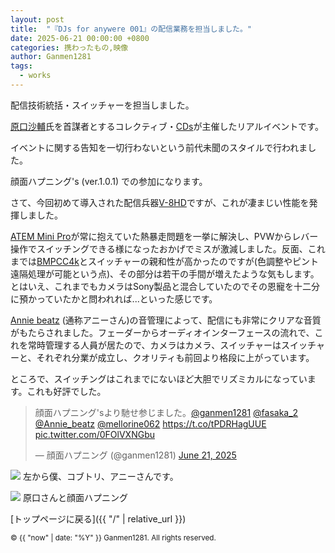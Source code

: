 ```yaml
---
layout: post
title:  "『DJs for anywere 001』の配信業務を担当しました。"
date: 2025-06-21 00:00:00 +0800
categories: 携わったもの,映像
author: Ganmen1281
tags:
  - works
---
```


配信技術統括・スイッチャーを担当しました。

[原口沙輔]氏を首謀者とするコレクティブ・[CDs]が主催したリアルイベントです。

イベントに関する告知を一切行わないという前代未聞のスタイルで行われました。

顔面ハプニング's (ver.1.0.1) での参加になります。

さて、今回初めて導入された配信兵器[V-8HD]ですが、これが凄まじい性能を発揮しました。

[ATEM Mini Pro]が常に抱えていた熱暴走問題を一挙に解決し、PVWからレバー操作でスイッチングできる様になったおかげでミスが激減しました。反面、これまでは[BMPCC4k]とスイッチャーの親和性が高かったのですが(色調整やピント遠隔処理が可能という点)、その部分は若干の手間が増えたような気もします。とはいえ、これまでもカメラはSony製品と混合していたのでその恩寵を十二分に預かっていたかと問われれば...といった感じです。

[Annie beatz] (通称アニーさん)の音管理によって、配信にも非常にクリアな音質がもたらされました。フェーダーからオーディオインターフェースの流れで、これを常時管理する人員が居たので、カメラはカメラ、スイッチャーはスイッチャーと、それぞれ分業が成立し、クオリティも前回より格段に上がっています。

ところで、スイッチングはこれまでにないほど大胆でリズミカルになっています。これも好評でした。

<blockquote class="twitter-tweet" data-media-max-width="560"><p lang="ja" dir="ltr">顔面ハプニング&#39;sより馳せ参じました。<a href="https://twitter.com/ganmen1281?ref_src=twsrc%5Etfw">@ganmen1281</a> <a href="https://twitter.com/fasaka_2?ref_src=twsrc%5Etfw">@fasaka_2</a> <a href="https://twitter.com/Annie_beatz?ref_src=twsrc%5Etfw">@Annie_beatz</a> <a href="https://twitter.com/mellorine062?ref_src=twsrc%5Etfw">@mellorine062</a> <a href="https://t.co/tPDRHagUUE">https://t.co/tPDRHagUUE</a> <a href="https://t.co/0FOlVXNGbu">pic.twitter.com/0FOlVXNGbu</a></p>&mdash; 顔面ハプニング (@ganmen1281) <a href="https://twitter.com/ganmen1281/status/1936465249986920683?ref_src=twsrc%5Etfw">June 21, 2025</a></blockquote> <script async src="https://platform.twitter.com/widgets.js" charset="utf-8"></script>

![]({{site.baseurl}}/assets/img/3人.jpg)
左から僕、コブトリ、アニーさんです。

![]({{site.baseurl}}/assets/img/haraguchi.jpg)
原口さんと顔面ハプニング

 [トップページに戻る]({{ "/" | relative_url }})

[ラジエーションカレッジ2023]: https://www.env.go.jp/chemi/rhm/portal/communicate/college/r5.html
[ぐぐるプロジェクト]:   https://www.env.go.jp/chemi/rhm/portal/communicate/
[jekyll-talk]: https://talk.jekyllrb.com/
[なきちゃん]: https://x.com/nakimichi_111
[Negitoro]: https://x.com/Negitor0_dj
[Molluscholar]: https://x.com/Molluscholar
[d.j.ァネイロ]: https://x.com/dj_xaneiro
[駄菓子O型]: https://x.com/OgataDagashi
[ど～ぱみん]: https://x.com/DTM_dopamine
[なみぐる]: https://x.com/namigroove
[原口沙輔]: https://x.com/sasuke_maschine
[フロクロ]: https://x.com/2r96
[おおつく]: https://x.com/Quartz_Tea
[MIDy]: https://x.com/midy9969nect
[四度寝]: https://x.com/suyapachix4
[TMPら]: https://x.com/7MPra
[melonade]: https://x.com/melodynade
[羽坂]: https://x.com/castro_2034
[CDs]: http://cds-inter.net/
[Annie beatz]: https://x.com/Annie_beatz
[コブトリ]: https://x.com/mellorine062

[BMPCC4K]:https://www.blackmagicdesign.com/jp/products/blackmagicpocketcinemacamera/techspecs/W-CIN-12

[Gopro Hero11]: https://gopro.com/ja/jp/shop/cameras/hero11-black/CHDHX-111-master.html?srsltid=AfmBOopWZ_rga1FrAcFnoEUS-k9RSzLXA4XO0q1BUu6YuOaVNGcU4aVH

[ZV-e10]: https://www.sony.jp/ichigan/products/ZV-E10/?srsltid=AfmBOoqQk4jE4BXYQD27RKQleQDc7RtuHGnxvSEA4v4-ytuVgt_duoLh

[ATEM Mini Pro]: https://www.blackmagicdesign.com/jp/products/atemmini/techspecs/W-APS-14

[V-8HD]: https://proav.roland.com/jp/products/v-8hd/

<p><small>&copy; {{ "now" | date: "%Y" }} Ganmen1281. All rights reserved.</small></p>